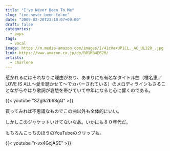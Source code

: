 ```yaml
---
title: "I've Never Been To Me"
slug: "ive-never-been-to-me"
date: "2009-02-20T23:18:07+09:00"
draft: false
categories:
  - pops
tags:
  - vocal
image: https://m.media-amazon.com/images/I/41cVa+UP1CL._AC_UL320_.jpg
link: https://www.amazon.co.jp/dp/B01KB4E62M/
artists:
  - Charlene
---
```

惹かれるにはそれなりに理由があり、あまりにも有名なタイトル曲（椎名恵／LOVE IS ALL～愛を聴かせて～でカバーされている）のメロディラインもさることながらやはり歌詞が哀愁を帯びていて中年になると心に響くのである。 

{{< youtube "SZgIk2b68gQ" >}}

買ってみれば不思議なものでこの曲以外も全体的にいい。

しかしこのジャケットいけてないなあ。いかにも８０年代だ。

もちろんこっちのほうのYouTubeのクリップも。

{{< youtube "r-vx4GcjASE" >}}
